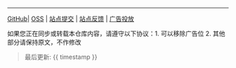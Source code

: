 ---

[GitHub]({{github_repo_url}})| [OSS]({{github_repo_url}}/tree/dev) | [站点提交]({{github_repo_url}}/issues/new/choose) | [站点反馈]({{github_repo_url}}/issues/new/choose) | [广告投放]({{publish_site_url}}/ads)

如果您正在同步或转载本仓库内容，请遵守以下协议：1. 可以移除广告位 2. 其他部分请保持原文，不作修改

> 最后更新: {{ timestamp }}